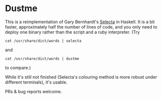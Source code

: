 Dustme
======

This is a reimplementation of Gary Bernhardt's
[Selecta](https://github.com/garybernhardt/selecta)
in Haskell. It is a bit faster, approximately half the number of lines
of code, and you only need to deploy one binary rather than the script
and a ruby interpreter. (Try

```
cat /usr/share/dict/words | selecta
```

and

```
cat /usr/share/dict/words | dustme
```

to compare.)

While it's still not finished (Selecta's colouring method is more
robust under different terminals), it's usable.

PRs & bug reports welcome.

